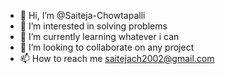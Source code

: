 - 👋 Hi, I’m @Saiteja-Chowtapalli
- 👀 I’m interested in solving problems
- 🌱 I’m currently learning whatever i can
- 💞️ I’m looking to collaborate on any project
- 📫 How to reach me saitejach2002@gmail.com

<!---
Saiteja-Chowtapalli/Saiteja-Chowtapalli is a ✨ special ✨ repository because its `README.md` (this file) appears on your GitHub profile.
You can click the Preview link to take a look at your changes.
--->
